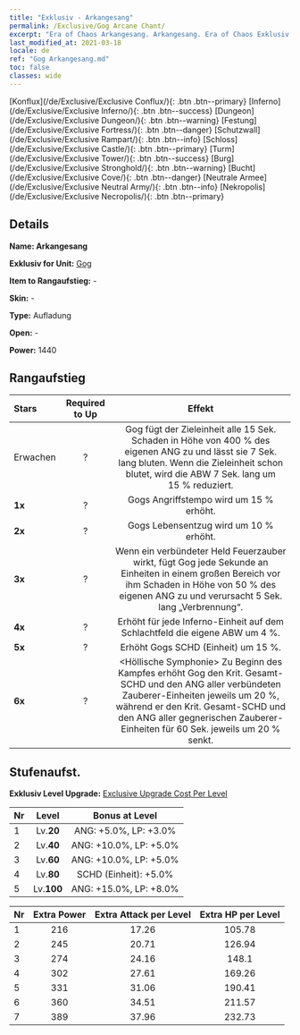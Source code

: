 ```yaml
---
title: "Exklusiv - Arkangesang"
permalink: /Exclusive/Gog Arcane Chant/
excerpt: "Era of Chaos Arkangesang. Arkangesang. Era of Chaos Exklusiv Arkangesang. Gog Exklusiv."
last_modified_at: 2021-03-18
locale: de
ref: "Gog Arkangesang.md"
toc: false
classes: wide
---
```

 [Konflux](/de/Exclusive/Exclusive Conflux/){: .btn .btn--primary} [Inferno](/de/Exclusive/Exclusive Inferno/){: .btn .btn--success} [Dungeon](/de/Exclusive/Exclusive Dungeon/){: .btn .btn--warning} [Festung](/de/Exclusive/Exclusive Fortress/){: .btn .btn--danger} [Schutzwall](/de/Exclusive/Exclusive Rampart/){: .btn .btn--info} [Schloss](/de/Exclusive/Exclusive Castle/){: .btn .btn--primary} [Turm](/de/Exclusive/Exclusive Tower/){: .btn .btn--success} [Burg](/de/Exclusive/Exclusive Stronghold/){: .btn .btn--warning} [Bucht](/de/Exclusive/Exclusive Cove/){: .btn .btn--danger} [Neutrale Armee](/de/Exclusive/Exclusive Neutral Army/){: .btn .btn--info} [Nekropolis](/de/Exclusive/Exclusive Necropolis/){: .btn .btn--primary} 

## Details
 **Name: Arkangesang** 

 **Exklusiv for Unit:** [Gog](/de/units/Gog/) 

 **Item to Rangaufstieg:** -

 **Skin:** -

 **Type:** Aufladung

 **Open:** -

 **Power:** 1440

## Rangaufstieg

  |     Stars    |  Required to Up | Effekt |
  |:-------------|:---------------:|:---------------:|
  |  Erwachen  | ? | <Versengender Funke> Gog fügt der Zieleinheit alle 15 Sek. Schaden in Höhe von 400 % des eigenen ANG zu und lässt sie 7 Sek. lang bluten. Wenn die Zieleinheit schon blutet, wird die ABW 7 Sek. lang um 15 % reduziert. |
  | **1x** <i class="fas fa-star"/> | ? | Gogs Angriffstempo wird um 15 % erhöht. |
  | **2x** <i class="fas fa-star"/> | ? | Gogs Lebensentzug wird um 10 % erhöht. |
  | **3x** <i class="fas fa-star"/> | ? | <Hitzewelle> Wenn ein verbündeter Held Feuerzauber wirkt, fügt Gog jede Sekunde an Einheiten in einem großen Bereich vor ihm Schaden in Höhe von 50 % des eigenen ANG zu und verursacht 5 Sek. lang „Verbrennung“. |
  | **4x** <i class="fas fa-star"/> | ? | Erhöht für jede Inferno-Einheit auf dem Schlachtfeld die eigene ABW um 4 %. |
  | **5x** <i class="fas fa-star"/> | ? | Erhöht Gogs SCHD (Einheit) um 15 %. |
  | **6x** <i class="fas fa-star"/> | ? | <Höllische Symphonie> Zu Beginn des Kampfes erhöht Gog den Krit. Gesamt-SCHD und den ANG aller verbündeten Zauberer-Einheiten jeweils um 20 %, während er den Krit. Gesamt-SCHD und den ANG aller gegnerischen Zauberer-Einheiten für 60 Sek. jeweils um 20 % senkt. |


## Stufenaufst.
 **Exklusiv Level Upgrade:** [Exclusive Upgrade Cost Per Level](/Exclusive/ExclusiveUpgradeCostPerLevel/)

  |  Nr  |   Level  | Bonus at Level |
  |:-----|:--------:|:--------------:|
  | 1 | Lv.**20** | ANG: +5.0%, LP: +3.0% |
  | 2 | Lv.**40** | ANG: +10.0%, LP: +5.0% |
  | 3 | Lv.**60** | ANG: +10.0%, LP: +5.0% |
  | 4 | Lv.**80** | SCHD (Einheit): +5.0% |
  | 5 | Lv.**100** | ANG: +15.0%, LP: +8.0% |


  |  Nr  |  Extra Power | Extra Attack per Level | Extra HP per Level |
  |:-----|:--------:|:--------:|:--------:|
  | 1 | 216 | 17.26 | 105.78 |
  | 2 | 245 | 20.71 | 126.94 |
  | 3 | 274 | 24.16 | 148.1 |
  | 4 | 302 | 27.61 | 169.26 |
  | 5 | 331 | 31.06 | 190.41 |
  | 6 | 360 | 34.51 | 211.57 |
  | 7 | 389 | 37.96 | 232.73 |



